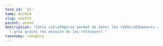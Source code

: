 ```yaml
---
term_id: '12'
name: An2024
slug: an2024
parent: annee
description: "Cette cat\xE9gorie permet de dater les \xE9v\xE9nements de 2024 \xE0\
  \ gros grains (et ensuite de les retrouver)."
taxonomy: category
---
```


